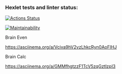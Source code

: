 ### Hexlet tests and linter status:
[![Actions Status](https://github.com/DSFirstaev/frontend-project-lvl1/workflows/hexlet-check/badge.svg)](https://github.com/DSFirstaev/frontend-project-lvl1/actions)

[![Maintainability](https://api.codeclimate.com/v1/badges/a99a88d28ad37a79dbf6/maintainability)](https://codeclimate.com/github/codeclimate/codeclimate/maintainability)

Brain Even

https://asciinema.org/a/Vciva9hV2vzLhkcRyn0AoFIHJ

Brain Calc

https://asciinema.org/a/GMMfhgtzzF1TcV5zqGztlzpI3
